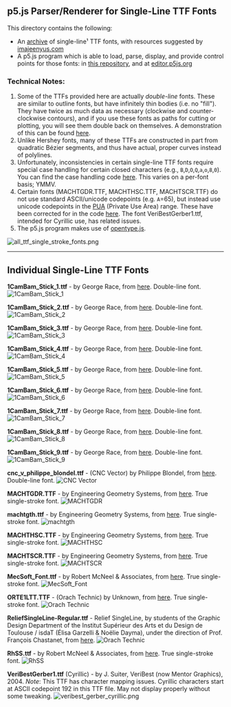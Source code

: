 ## p5.js Parser/Renderer for Single-Line TTF Fonts

This directory contains the following: 

* An [archive](single_stroke_ttf_fonts/) of single-line¹ TTF fonts, with resources suggested by [imajeenyus.com](http://www.imajeenyus.com/computer/20150110_single_line_fonts/index.shtml)
* A p5.js program which is able to load, parse, display, and provide control points for those fonts: in [this repository](sketch.js), and at [editor.p5js.org](https://editor.p5js.org/golan/sketches/7kMYzCpfM)

### Technical Notes: 

1. Some of the TTFs provided here are actually *double-line* fonts. These are similar to outline fonts, but have infinitely thin bodies (i.e. no "fill"). They have twice as much data as necessary (clockwise and counter-clockwise contours), and if you use these fonts as paths for cutting or plotting, you will see them double back on themselves. A demonstration of this can be found [here](https://editor.p5js.org/golan/sketches/WULnyBSQ5).
2. Unlike Hershey fonts, many of these TTFs are constructed in part from quadratic Bézier segments, and thus have actual, proper curves instead of polylines. 
3. Unfortunately, inconsistencies in certain single-line TTF fonts require special case handling for certain closed characters (e.g., `B`,`D`,`O`,`Q`,`a`,`o`,`8`,`0`). You can find the case handling code [here](sketch.js#L146). This varies on a per-font basis; YMMV.
4. Certain fonts (MACHTGDR.TTF, MACHTHSC.TTF, MACHTSCR.TTF) do not use standard ASCII/unicode codepoints (e.g. `A`=65), but instead use unicode codepoints in the [PUA](https://en.wikipedia.org/wiki/Private_Use_Areas) (Private Use Area) range. These have been corrected for in the code [here](sketch.js#L84). The font VeriBestGerber1.ttf, intended for Cyrillic use, has related issues.
5. The p5.js program makes use of [opentype.js](https://opentype.js.org/).



![all_ttf_single_stroke_fonts.png](img/all_ttf_single_stroke_fonts.png)

---

## Individual Single-Line TTF Fonts

**1CamBam_Stick_1.ttf** - by George Race, from [here](https://www.ofitselfso.com/MiscNotes/CAMBamStickFonts.php). Double-line font.
![1CamBam_Stick_1](img/1CamBam_Stick_1.ttf_demo.png)

**1CamBam_Stick_2.ttf** - by George Race, from [here](https://www.ofitselfso.com/MiscNotes/CAMBamStickFonts.php). Double-line font.![1CamBam_Stick_2](img/1CamBam_Stick_2.ttf_demo.png)

**1CamBam_Stick_3.ttf** - by George Race, from [here](https://www.ofitselfso.com/MiscNotes/CAMBamStickFonts.php). Double-line font.![1CamBam_Stick_3](img/1CamBam_Stick_3.ttf_demo.png)

**1CamBam_Stick_4.ttf** - by George Race, from [here](https://www.ofitselfso.com/MiscNotes/CAMBamStickFonts.php). Double-line font.![1CamBam_Stick_4](img/1CamBam_Stick_4.ttf_demo.png)

**1CamBam_Stick_5.ttf** - by George Race, from [here](https://www.ofitselfso.com/MiscNotes/CAMBamStickFonts.php). Double-line font.![1CamBam_Stick_5](img/1CamBam_Stick_5.ttf_demo.png)

**1CamBam_Stick_6.ttf** - by George Race, from [here](https://www.ofitselfso.com/MiscNotes/CAMBamStickFonts.php). Double-line font.![1CamBam_Stick_6](img/1CamBam_Stick_6.ttf_demo.png)

**1CamBam_Stick_7.ttf** - by George Race, from [here](https://www.ofitselfso.com/MiscNotes/CAMBamStickFonts.php). Double-line font.![1CamBam_Stick_7](img/1CamBam_Stick_7.ttf_demo.png)

**1CamBam_Stick_8.ttf** - by George Race, from [here](https://www.ofitselfso.com/MiscNotes/CAMBamStickFonts.php). Double-line font.![1CamBam_Stick_8](img/1CamBam_Stick_8.ttf_demo.png)

**1CamBam_Stick_9.ttf** - by George Race, from [here](https://www.ofitselfso.com/MiscNotes/CAMBamStickFonts.php). Double-line font.![1CamBam_Stick_9](img/1CamBam_Stick_9.ttf_demo.png)

**cnc_v_philippe_blondel.ttf** - (CNC Vector) by Philippe Blondel, from [here](https://web.archive.org/web/20190326082508/http://philing.net/fonts.html). Double-line font.![CNC Vector](img/cnc_v_philippe_blondel.ttf_demo.png)

**MACHTGDR.TTF** - by Engineering Geometry Systems, from [here](http://www.imajeenyus.com/computer/20150110_single_line_fonts/machine_tool_font.zip). True single-stroke font.![MACHTGDR](img/MACHTGDR.TTF_demo.png)

**machtgth.ttf** - by Engineering Geometry Systems, from [here](http://www.imajeenyus.com/computer/20150110_single_line_fonts/machine_tool_font.zip). True single-stroke font. ![machtgth](img/machtgth.ttf_demo.png)

**MACHTHSC.TTF** - by Engineering Geometry Systems, from [here](http://www.imajeenyus.com/computer/20150110_single_line_fonts/machine_tool_font.zip). True single-stroke font.![MACHTHSC](img/MACHTHSC.TTF_demo.png)

**MACHTSCR.TTF** - by Engineering Geometry Systems, from [here](http://www.imajeenyus.com/computer/20150110_single_line_fonts/machine_tool_font.zip). True single-stroke font.![MACHTSCR](img/MACHTSCR.TTF_demo.png)

**MecSoft_Font.ttf** - by Robert McNeel & Associates, from [here](https://wiki.mcneel.com/rhino/engravingfonts). True single-stroke font. ![MecSoft_Font](img/MecSoft_Font.ttf_demo.png)

**ORTE1LTT.TTF** - (Orach Technic) by Unknown, from [here](https://graviranje.rs/Engraving_PORTAL/fonts/One_Line_Fonts.htm). True single-stroke font. ![Orach Technic](img/ORTE1LTT.TTF_demo.png)

**ReliefSingleLine-Regular.ttf** - Relief SingleLine, by students of the Graphic Design Department of the Institut Supérieur des Arts et du Design de Toulouse / isdaT (Élisa Garzelli & Noëlie Dayma), under the direction of Prof. François Chastanet, from [here](https://github.com/isdat-type/Relief-SingleLine/tree/main).
![Orach Technic](img/ReliefSingleLine-Regular.ttf_demo.png)

**RhSS.ttf** - by Robert McNeel & Associates, from [here](https://discourse.mcneel.com/t/wish-list-item-single-stroke-font/10467/9). True single-stroke font. ![RhSS](img/RhSS.ttf_demo.png)

**VeriBestGerber1.ttf** (Cyrillic) - by J. Suiter, VeriBest (now Mentor Graphics), 2004. *Note*: This TTF has character mapping issues. Cyrillic characters start at ASCII codepoint 192 in this TTF file. May not display properly without some tweaking.
![veribest_gerber_cyrillic.png](img/veribest_gerber_cyrillic.png)

